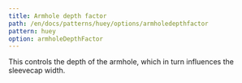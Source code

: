 ```yaml
---
title: Armhole depth factor
path: /en/docs/patterns/huey/options/armholedepthfactor
pattern: huey
option: armholeDepthFactor
---
```


This controls the depth of the armhole, which in turn influences the sleevecap width.
